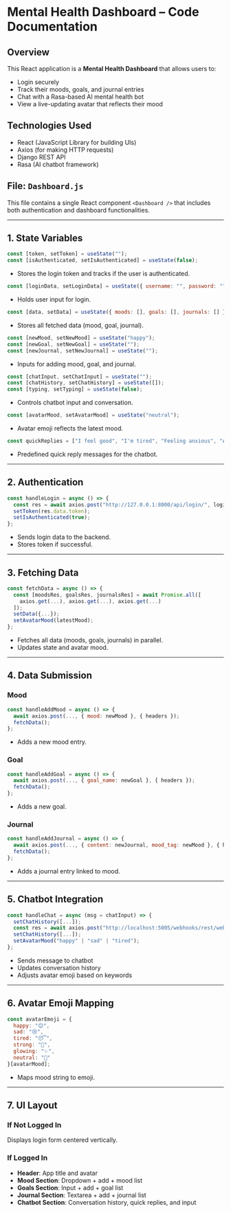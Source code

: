 # Mental Health Dashboard – Code Documentation

## Overview

This React application is a **Mental Health Dashboard** that allows users to:

* Login securely
* Track their moods, goals, and journal entries
* Chat with a Rasa-based AI mental health bot
* View a live-updating avatar that reflects their mood

## Technologies Used

* React (JavaScript Library for building UIs)
* Axios (for making HTTP requests)
* Django REST API
* Rasa (AI chatbot framework)

## File: `Dashboard.js`

This file contains a single React component `<Dashboard />` that includes both authentication and dashboard functionalities.

---

## 1. **State Variables**

```js
const [token, setToken] = useState("");
const [isAuthenticated, setIsAuthenticated] = useState(false);
```

* Stores the login token and tracks if the user is authenticated.

```js
const [loginData, setLoginData] = useState({ username: "", password: "" });
```

* Holds user input for login.

```js
const [data, setData] = useState({ moods: [], goals: [], journals: [] });
```

* Stores all fetched data (mood, goal, journal).

```js
const [newMood, setNewMood] = useState("happy");
const [newGoal, setNewGoal] = useState("");
const [newJournal, setNewJournal] = useState("");
```

* Inputs for adding mood, goal, and journal.

```js
const [chatInput, setChatInput] = useState("");
const [chatHistory, setChatHistory] = useState([]);
const [typing, setTyping] = useState(false);
```

* Controls chatbot input and conversation.

```js
const [avatarMood, setAvatarMood] = useState("neutral");
```

* Avatar emoji reflects the latest mood.

```js
const quickReplies = ["I feel good", "I'm tired", "Feeling anxious", "All is well"];
```

* Predefined quick reply messages for the chatbot.

---

## 2. **Authentication**

```js
const handleLogin = async () => {
  const res = await axios.post("http://127.0.0.1:8000/api/login/", loginData);
  setToken(res.data.token);
  setIsAuthenticated(true);
};
```

* Sends login data to the backend.
* Stores token if successful.

---

## 3. **Fetching Data**

```js
const fetchData = async () => {
  const [moodsRes, goalsRes, journalsRes] = await Promise.all([
    axios.get(...), axios.get(...), axios.get(...)
  ]);
  setData({...});
  setAvatarMood(latestMood);
};
```

* Fetches all data (moods, goals, journals) in parallel.
* Updates state and avatar mood.

---

## 4. **Data Submission**

### Mood

```js
const handleAddMood = async () => {
  await axios.post(..., { mood: newMood }, { headers });
  fetchData();
};
```

* Adds a new mood entry.

### Goal

```js
const handleAddGoal = async () => {
  await axios.post(..., { goal_name: newGoal }, { headers });
  fetchData();
};
```

* Adds a new goal.

### Journal

```js
const handleAddJournal = async () => {
  await axios.post(..., { content: newJournal, mood_tag: newMood }, { headers });
  fetchData();
};
```

* Adds a journal entry linked to mood.

---

## 5. **Chatbot Integration**

```js
const handleChat = async (msg = chatInput) => {
  setChatHistory([...]);
  const res = await axios.post("http://localhost:5005/webhooks/rest/webhook", { message: msg });
  setChatHistory([...]);
  setAvatarMood("happy" | "sad" | "tired");
};
```

* Sends message to chatbot
* Updates conversation history
* Adjusts avatar emoji based on keywords

---

## 6. **Avatar Emoji Mapping**

```js
const avatarEmoji = {
  happy: "😊",
  sad: "😢",
  tired: "😴",
  strong: "💪",
  glowing: "✨",
  neutral: "🙂"
}[avatarMood];
```

* Maps mood string to emoji.

---

## 7. **UI Layout**

### If Not Logged In

Displays login form centered vertically.

### If Logged In

* **Header**: App title and avatar
* **Mood Section**: Dropdown + add + mood list
* **Goals Section**: Input + add + goal list
* **Journal Section**: Textarea + add + journal list
* **Chatbot Section**: Conversation history, quick replies, and input

